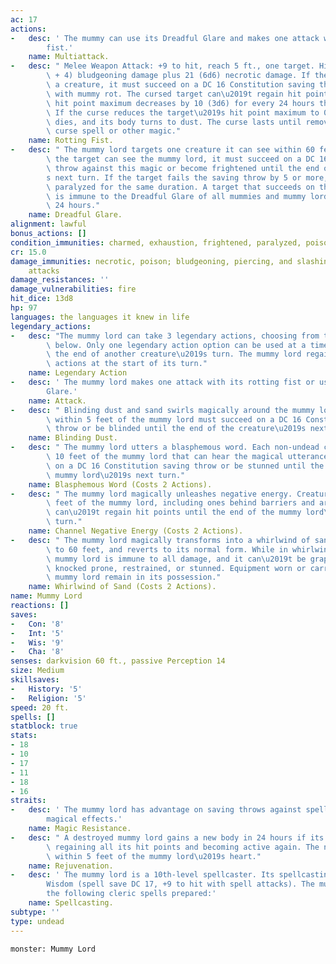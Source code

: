 ```yaml
---
ac: 17
actions:
-   desc: ' The mummy can use its Dreadful Glare and makes one attack with its rotting
        fist.'
    name: Multiattack.
-   desc: " Melee Weapon Attack: +9 to hit, reach 5 ft., one target. Hit: 14 (3d6\
        \ + 4) bludgeoning damage plus 21 (6d6) necrotic damage. If the target is\
        \ a creature, it must succeed on a DC 16 Constitution saving throw or be cursed\
        \ with mummy rot. The cursed target can\u2019t regain hit points, and its\
        \ hit point maximum decreases by 10 (3d6) for every 24 hours that elapse.\
        \ If the curse reduces the target\u2019s hit point maximum to 0, the target\
        \ dies, and its body turns to dust. The curse lasts until removed by the remove\
        \ curse spell or other magic."
    name: Rotting Fist.
-   desc: " The mummy lord targets one creature it can see within 60 feet of it. If\
        \ the target can see the mummy lord, it must succeed on a DC 16 Wisdom saving\
        \ throw against this magic or become frightened until the end of the mummy\u2019\
        s next turn. If the target fails the saving throw by 5 or more, it is also\
        \ paralyzed for the same duration. A target that succeeds on the saving throw\
        \ is immune to the Dreadful Glare of all mummies and mummy lords for the next\
        \ 24 hours."
    name: Dreadful Glare.
alignment: lawful
bonus_actions: []
condition_immunities: charmed, exhaustion, frightened, paralyzed, poisoned
cr: 15.0
damage_immunities: necrotic, poison; bludgeoning, piercing, and slashing from nonmagical
    attacks
damage_resistances: ''
damage_vulnerabilities: fire
hit_dice: 13d8
hp: 97
languages: the languages it knew in life
legendary_actions:
-   desc: "The mummy lord can take 3 legendary actions, choosing from the options\
        \ below. Only one legendary action option can be used at a time and only at\
        \ the end of another creature\u2019s turn. The mummy lord regains spent legendary\
        \ actions at the start of its turn."
    name: Legendary Action
-   desc: ' The mummy lord makes one attack with its rotting fist or uses its Dreadful
        Glare.'
    name: Attack.
-   desc: " Blinding dust and sand swirls magically around the mummy lord. Each creature\
        \ within 5 feet of the mummy lord must succeed on a DC 16 Constitution saving\
        \ throw or be blinded until the end of the creature\u2019s next turn."
    name: Blinding Dust.
-   desc: " The mummy lord utters a blasphemous word. Each non-undead creature within\
        \ 10 feet of the mummy lord that can hear the magical utterance must succeed\
        \ on a DC 16 Constitution saving throw or be stunned until the end of the\
        \ mummy lord\u2019s next turn."
    name: Blasphemous Word (Costs 2 Actions).
-   desc: " The mummy lord magically unleashes negative energy. Creatures within 60\
        \ feet of the mummy lord, including ones behind barriers and around corners,\
        \ can\u2019t regain hit points until the end of the mummy lord\u2019s next\
        \ turn."
    name: Channel Negative Energy (Costs 2 Actions).
-   desc: " The mummy lord magically transforms into a whirlwind of sand, moves up\
        \ to 60 feet, and reverts to its normal form. While in whirlwind form, the\
        \ mummy lord is immune to all damage, and it can\u2019t be grappled, petrified,\
        \ knocked prone, restrained, or stunned. Equipment worn or carried by the\
        \ mummy lord remain in its possession."
    name: Whirlwind of Sand (Costs 2 Actions).
name: Mummy Lord
reactions: []
saves:
-   Con: '8'
-   Int: '5'
-   Wis: '9'
-   Cha: '8'
senses: darkvision 60 ft., passive Perception 14
size: Medium
skillsaves:
-   History: '5'
-   Religion: '5'
speed: 20 ft.
spells: []
statblock: true
stats:
- 18
- 10
- 17
- 11
- 18
- 16
straits:
-   desc: ' The mummy lord has advantage on saving throws against spells and other
        magical effects.'
    name: Magic Resistance.
-   desc: " A destroyed mummy lord gains a new body in 24 hours if its heart is intact,\
        \ regaining all its hit points and becoming active again. The new body appears\
        \ within 5 feet of the mummy lord\u2019s heart."
    name: Rejuvenation.
-   desc: ' The mummy lord is a 10th-level spellcaster. Its spellcasting ability is
        Wisdom (spell save DC 17, +9 to hit with spell attacks). The mummy lord has
        the following cleric spells prepared:'
    name: Spellcasting.
subtype: ''
type: undead
---
```

```statblock
monster: Mummy Lord
```